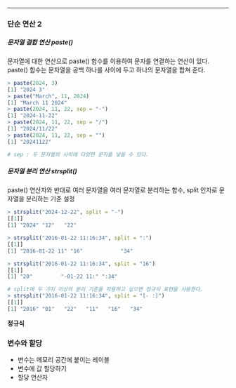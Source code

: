 ___
### 단순 연산 2
##### 문자열 결합 연산 paste()
문자열에 대한 연산으로 paste() 함수를 이용하여 문자를 연결하는 연산이 있다. paste() 함수는 문자열을 공백 하나를 사이에 두고 하나의 문자열을 합쳐 준다.
```r
> paste(2024, 3)
[1] "2024 3"
> paste("March", 11, 2024)
[1] "March 11 2024"
> paste(2024, 11, 22, sep = "-")
[1] "2024-11-22"
> paste(2024, 11, 22, sep = "/")
[1] "2024/11/22"
> paste(2024, 11, 22, sep = "")
[1] "20241122"

# sep : 두 문자열의 사이에 다양한 문자를 넣을 수 있다.
```

##### 문자열 분리 연산 strsplit()
paste() 연산자와 반대로 여러 문자열을 여러 문자열로 분리하는 함수, split 인자로 문자열을 분리하는 기준 설정
```R
> strsplit("2024-12-22", split = "-")
[[1]]
[1] "2024" "12"   "22" 

> strsplit("2016-01-22 11:16:34", split = ":")
[[1]]
[1] "2016-01-22 11" "16"            "34"           

> strsplit("2016-01-22 11:16:34", split = "16")
[[1]]
[1] "20"         "-01-22 11:" ":34"    

# split에 두 가지 이상의 분리 기준을 적용하고 싶으면 정규식 표현을 사용한다.
> strsplit("2016-01-22 11:16:34", split = "[- :]")
[[1]]
[1] "2016" "01"   "22"   "11"   "16"   "34"  
```

**정규식**



### 변수와 할당
- 변수는 메모리 공간에 붙이는 레이블
- 변수에 값 할당하기
- 할당 연산자